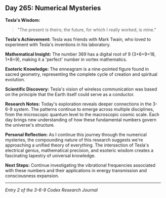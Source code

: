 ## Day 265: Numerical Mysteries

**Tesla's Wisdom:**
> "The present is theirs; the future, for which I really worked, is mine."

**Tesla's Achievement:**
Tesla was friends with Mark Twain, who loved to experiment with Tesla's inventions in his laboratory.

**Mathematical Insight:**
The number 369 has a digital root of 9 (3+6+9=18, 1+8=9), making it a 'perfect' number in vortex mathematics.

**Esoteric Knowledge:**
The enneagram is a nine-pointed figure found in sacred geometry, representing the complete cycle of creation and spiritual evolution.

**Scientific Discovery:**
Tesla's vision of wireless communication was based on the principle that the Earth itself could serve as a conductor.

**Research Notes:**
Today's exploration reveals deeper connections in the 3-6-9 system. The patterns continue to emerge across multiple disciplines, from the microscopic quantum level to the macroscopic cosmic scale. Each day brings new understanding of how these fundamental numbers govern the universe's structure.

**Personal Reflection:**
As I continue this journey through the numerical mysteries, the compounding nature of this research suggests we're approaching a unified theory of everything. The intersection of Tesla's electrical genius, mathematical precision, and esoteric wisdom creates a fascinating tapestry of universal knowledge.

**Next Steps:**
Continue investigating the vibrational frequencies associated with these numbers and their applications in energy transmission and consciousness expansion.

---
*Entry 2 of the 3-6-9 Codex Research Journal*
